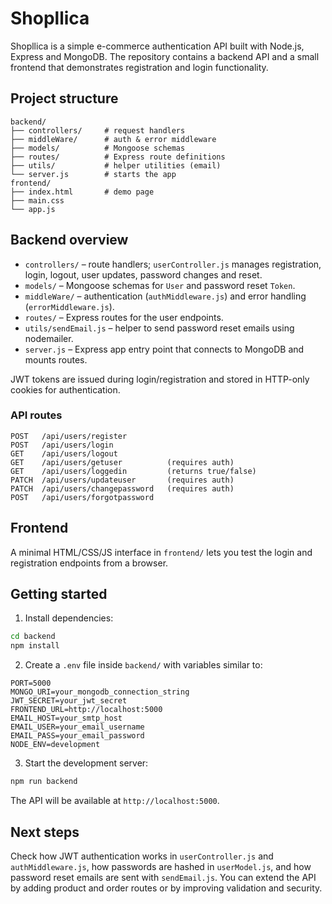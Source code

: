 # Shopllica

Shopllica is a simple e-commerce authentication API built with Node.js, Express and MongoDB. The repository contains a backend API and a small frontend that demonstrates registration and login functionality.

## Project structure

```
backend/
├── controllers/     # request handlers
├── middleWare/      # auth & error middleware
├── models/          # Mongoose schemas
├── routes/          # Express route definitions
├── utils/           # helper utilities (email)
└── server.js        # starts the app
frontend/
├── index.html       # demo page
├── main.css
└── app.js
```

## Backend overview
- `controllers/` – route handlers; `userController.js` manages registration, login, logout, user updates, password changes and reset.
- `models/` – Mongoose schemas for `User` and password reset `Token`.
- `middleWare/` – authentication (`authMiddleware.js`) and error handling (`errorMiddleware.js`).
- `routes/` – Express routes for the user endpoints.
- `utils/sendEmail.js` – helper to send password reset emails using nodemailer.
- `server.js` – Express app entry point that connects to MongoDB and mounts routes.

JWT tokens are issued during login/registration and stored in HTTP-only cookies for authentication.

### API routes
```
POST   /api/users/register
POST   /api/users/login
GET    /api/users/logout
GET    /api/users/getuser          (requires auth)
GET    /api/users/loggedin         (returns true/false)
PATCH  /api/users/updateuser       (requires auth)
PATCH  /api/users/changepassword   (requires auth)
POST   /api/users/forgotpassword
```

## Frontend
A minimal HTML/CSS/JS interface in `frontend/` lets you test the login and registration endpoints from a browser.

## Getting started
1. Install dependencies:

```bash
cd backend
npm install
```

2. Create a `.env` file inside `backend/` with variables similar to:

```
PORT=5000
MONGO_URI=your_mongodb_connection_string
JWT_SECRET=your_jwt_secret
FRONTEND_URL=http://localhost:5000
EMAIL_HOST=your_smtp_host
EMAIL_USER=your_email_username
EMAIL_PASS=your_email_password
NODE_ENV=development
```

3. Start the development server:

```bash
npm run backend
```

The API will be available at `http://localhost:5000`.

## Next steps
Check how JWT authentication works in `userController.js` and `authMiddleware.js`, how passwords are hashed in `userModel.js`, and how password reset emails are sent with `sendEmail.js`. You can extend the API by adding product and order routes or by improving validation and security.
